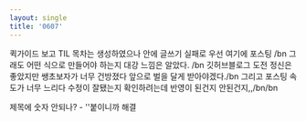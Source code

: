 ```yaml
---
layout: single
title: '0607'
---
```


퀵가이드 보고 TIL 목차는 생성하였으나 안에 글쓰기 실패로 우선 여기에 포스팅 /bn
그래도 어떤 식으로 만들어야 하는지 대강 느낌은 알았다. /bn
깃허브블로그 도전 정신은 좋았지만 쌩초보자가 너무 건방졌다 앞으로 벌을 달게 받아야겠다./bn
그리고 포스팅 속도가 너무 느리다 수정이 잘됐는지 확인하려는데 반영이 된건지 안된건지,,/bn/bn

제목에 숫자 안되나? - ''붙이니까 해결
